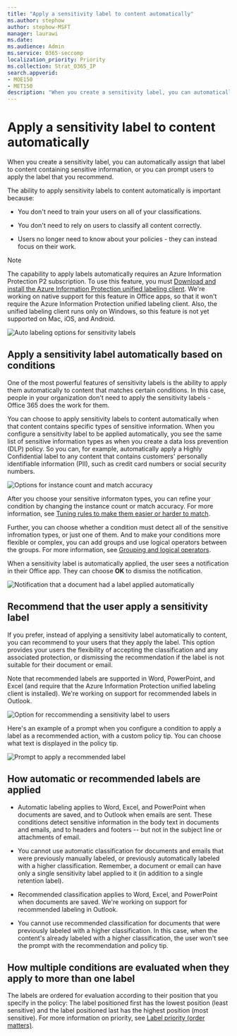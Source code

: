 ```yaml
---
title: "Apply a sensitivity label to content automatically"
ms.author: stephow
author: stephow-MSFT
manager: laurawi
ms.date: 
ms.audience: Admin
ms.service: O365-seccomp
localization_priority: Priority
ms.collection: Strat_O365_IP
search.appverid: 
- MOE150
- MET150
description: "When you create a sensitivity label, you can automatically assign a label to a document or email, or you can prompt users to select the label that you recommend."
---
```


# Apply a sensitivity label to content automatically

When you create a sensitivity label, you can automatically assign that label to content containing sensitive information, or you can prompt users to apply the label that you recommend.

The ability to apply sensitivity labels to content automatically is important because:

- You don't need to train your users on all of your classifications.

- You don't need to rely on users to classify all content correctly.

- Users no longer need to know about your policies - they can instead focus on their work.

> [!NOTE]
> The capability to apply labels automatically requires an Azure Information Protection P2 subscription. To use this feature, you must [Download and install the Azure Information Protection unified labeling client](https://docs.microsoft.com/en-us/azure/information-protection/rms-client/install-unifiedlabelingclient-app). We're working on native support for this feature in Office apps, so that it won't require the Azure Information Protection unified labeling client. Also, the unified labeling client runs only on Windows, so this feature is not yet supported on Mac, iOS, and Android.

![Auto labeling options for sensitivity labels](media/Sensitivity_labels_Auto_labeling_options.png)

## Apply a sensitivity label automatically based on conditions

One of the most powerful features of sensitivity labels is the ability to apply them automatically to content that matches certain conditions. In this case, people in your organization don't need to apply the sensitivity labels - Office 365 does the work for them.
   
You can choose to apply sensitivity labels to content automatically when that content contains specific types of sensitive information. When you configure a sensitivity label to be applied automatically, you see the same list of sensitive information types as when you create a data loss prevention (DLP) policy. So you can, for example, automatically apply a Highly Confidential label to any content that contains customers' personally identifiable information (PII), such as credit card numbers or social security numbers. 

![Options for instance count and match accuracy](media/Sensitivity_labels_instance_count_match_accuracy.png)

After you choose your sensitive informaton types, you can refine your condition by changing the instance count or match accuracy. For more information, see [Tuning rules to make them easier or harder to match](data-loss-prevention-policies.md#tuning-rules-to-make-them-easier-or-harder-to-match).

Further, you can choose whether a condition must detect all of the sensitive infromation types, or just one of them. And to make your conditions more flexible or complex, you can add groups and use logical operators between the groups. For more information, see [Grouping and logical operators](data-loss-prevention-policies.md#grouping-and-logical-operators).

When a sensitivity label is automatically applied, the user sees a notification in their Office app. They can choose **OK** to dismiss the notification.

![Notification that a document had a label applied automatically](media/sensitivity_labels_msg_doc_was_auto_labeled.PNG)

## Recommend that the user apply a sensitivity label

If you prefer, instead of applying a sensitivity label automatically to content, you can recommend to your users that they apply the label. This option provides your users the flexibility of accepting the classification and any associated protection, or dismissing the recommendation if the label is not suitable for their document or email.

Note that recommended labels are supported in Word, PowerPoint, and Excel (and require that the Azure Information Protection unified labeling client is installed). We're working on support for recommended labels in Outlook.

![Option for reccommending a sensitivity label to users](media/Sensitivity_labels_Recommended_label_option.png)

Here's an example of a prompt when you configure a condition to apply a label as a recommended action, with a custom policy tip. You can choose what text is displayed in the policy tip.

![Prompt to apply a recommended label](media/Sensitivity_label_Prompt_for_required_label.png)

## How automatic or recommended labels are applied

- Automatic labeling applies to Word, Excel, and PowerPoint when documents are saved, and to Outlook when emails are sent. These conditions detect sensitive information in the body text in documents and emails, and to headers and footers -- but not in the subject line or attachments of email.

- You cannot use automatic classification for documents and emails that were previously manually labeled, or previously automatically labeled with a higher classification. Remember, a document or email can have only a single sensitivity label applied to it (in addition to a single retention label).

- Recommended classification applies to Word, Excel, and PowerPoint when documents are saved. We're working on support for recommended labeling in Outlook.

- You cannot use recommended classification for documents that were previously labeled with a higher classification. In this case, when the content's already labeled with a higher classification, the user won't see the prompt with the recommendation and policy tip.

## How multiple conditions are evaluated when they apply to more than one label

The labels are ordered for evaluation according to their position that you specify in the policy: The label positioned first has the lowest position (least sensitive) and the label positioned last has the highest position (most sensitive). For more information on priority, see [Label priority (order matters)](sensitivity-labels.md#label-priority-order-matters).
